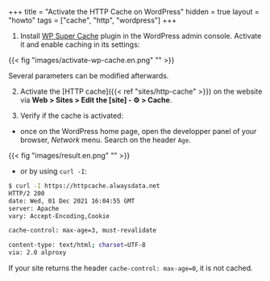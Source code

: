 +++
title = "Activate the HTTP Cache on WordPress"
hidden = true
layout = "howto"
tags = ["cache", "http", "wordpress"]
+++

1. Install [WP Super Cache](https://wordpress.org/plugins/wp-super-cache/) plugin in the WordPress admin console. Activate it and enable caching in its settings:

{{< fig "images/activate-wp-cache.en.png" "" >}}
	
Several parameters can be modified afterwards.

2. Activate the [HTTP cache]({{< ref "sites/http-cache" >}}) on the website via **Web > Sites > Edit the [site] - ⚙️ > Cache**.

3. Verify if the cache is activated:

- once on the WordPress home page, open the developper panel of your browser, *Network* menu. Search on the header `Age`.

{{< fig "images/result.en.png" "" >}}

- or by using `curl -I`:
```sh
$ curl -I https://httpcache.alwaysdata.net
HTTP/2 200 
date: Wed, 01 Dec 2021 16:04:55 GMT
server: Apache
vary: Accept-Encoding,Cookie

cache-control: max-age=3, must-revalidate

content-type: text/html; charset=UTF-8
via: 2.0 alproxy
```

If your site returns the header `cache-control: max-age=0`, it is not cached.
